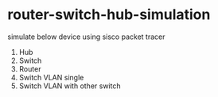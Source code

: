 # router-switch-hub-simulation
simulate below device using sisco packet tracer

<ol>
<li> Hub</li>
<li> Switch</li>
<li> Router </li>

<li> Switch VLAN single</li>
<li> Switch VLAN with other switch </li>
<ol>
